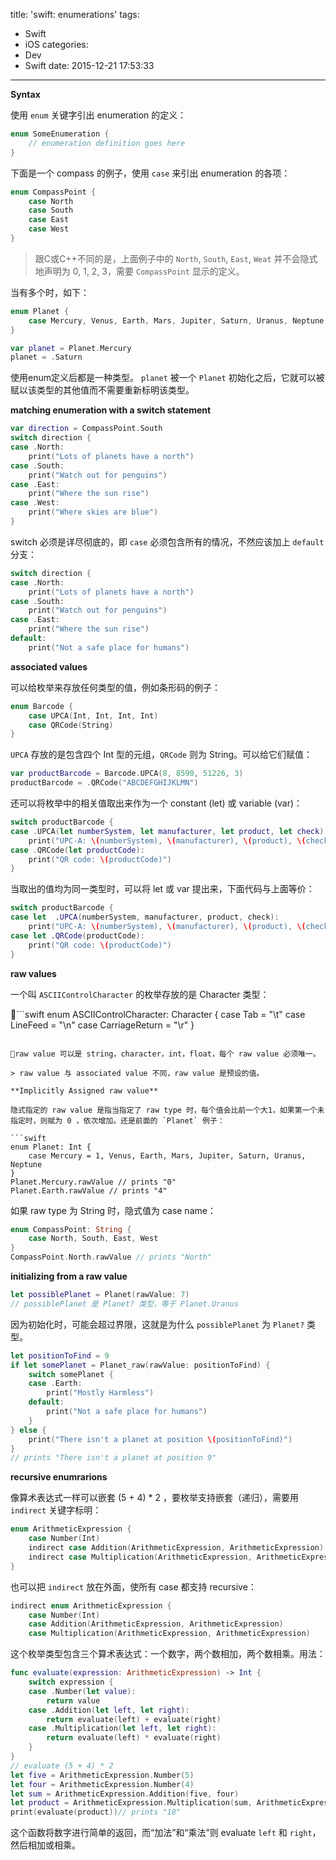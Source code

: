 title: 'swift: enumerations' 
tags:
  - Swift
  - iOS
categories:
  - Dev
  - Swift
date: 2015-12-21 17:53:33
---

**Syntax**

使用 `enum` 关键字引出 enumeration 的定义：

```swift
enum SomeEnumeration {
	// enumeration definition goes here
}
```

下面是一个 compass 的例子，使用 `case` 来引出 enumeration 的各项：

```swift
enum CompassPoint {
	case North
	case South
	case East
	case West
}
```

> 跟C或C++不同的是，上面例子中的 `North`, `South`, `East`, `Weat` 并不会隐式地声明为 0, 1, 2, 3，需要 `CompassPoint` 显示的定义。

当有多个时，如下：

```swift
enum Planet {
    case Mercury, Venus, Earth, Mars, Jupiter, Saturn, Uranus, Neptune
}

var planet = Planet.Mercury
planet = .Saturn
```

使用enum定义后都是一种类型。
`planet` 被一个 `Planet` 初始化之后，它就可以被赋以该类型的其他值而不需要重新标明该类型。

**matching enumeration with a switch statement**

```swift
var direction = CompassPoint.South
switch direction {
case .North:
    print("Lots of planets have a north")
case .South:
    print("Watch out for penguins")
case .East:
    print("Where the sun rise")
case .West:
    print("Where skies are blue")
}
```

switch 必须是详尽彻底的，即 `case` 必须包含所有的情况，不然应该加上 `default` 分支：


```swift
switch direction {
case .North:
    print("Lots of planets have a north")
case .South:
    print("Watch out for penguins")
case .East:
    print("Where the sun rise")
default:
	print("Not a safe place for humans")
```

**associated values**

可以给枚举来存放任何类型的值，例如条形码的例子：

```swift
enum Barcode {
    case UPCA(Int, Int, Int, Int)
    case QRCode(String)
}
```

`UPCA` 存放的是包含四个 Int 型的元组，`QRCode` 则为 String。可以给它们赋值：

```swift
var productBarcode = Barcode.UPCA(8, 8590, 51226, 3)
productBarcode = .QRCode("ABCDEFGHIJKLMN")
```

还可以将枚举中的相关值取出来作为一个 constant (let) 或 variable (var)：

```swift
switch productBarcode {
case .UPCA(let numberSystem, let manufacturer, let product, let check):
    print("UPC-A: \(numberSystem), \(manufacturer), \(product), \(check)")
case .QRCode(let productCode):
    print("QR code: \(productCode)")
}
```

当取出的值均为同一类型时，可以将 let 或 var 提出来，下面代码与上面等价：

```swift
switch productBarcode {
case let  .UPCA(numberSystem, manufacturer, product, check):
    print("UPC-A: \(numberSystem), \(manufacturer), \(product), \(check)")
case let .QRCode(productCode):
    print("QR code: \(productCode)")
}
```

**raw values**


一个叫 `ASCIIControlCharacter` 的枚举存放的是 Character 类型：

```swift
enum ASCIIControlCharacter: Character {
    case Tab = "\t"
    case LineFeed = "\n"
    case CarriageReturn = "\r"
}
```

raw value 可以是 string，character，int，float，每个 raw value 必须唯一。

> raw value 与 associated value 不同，raw value 是预设的值。

**Implicitly Assigned raw value**

隐式指定的 raw value 是指当指定了 raw type 时，每个值会比前一个大1，如果第一个未指定时，则赋为 0 ，依次增加。还是前面的 `Planet` 例子：

```swift
enum Planet: Int {
    case Mercury = 1, Venus, Earth, Mars, Jupiter, Saturn, Uranus, Neptune
}
Planet.Mercury.rawValue // prints "0"
Planet.Earth.rawValue // prints "4"
```

如果 raw type 为 String 时，隐式值为 case name：

```swift
enum CompassPoint: String {
    case North, South, East, West
}
CompassPoint.North.rawValue // prints "North"
```

**initializing from a raw value**

```swift
let possiblePlanet = Planet(rawValue: 7)
// possiblePlanet 是 Planet? 类型，等于 Planet.Uranus
```

因为初始化时，可能会超过界限，这就是为什么 `possiblePlanet` 为 `Planet?` 类型。

```swift
let positionToFind = 9
if let somePlanet = Planet_raw(rawValue: positionToFind) {
    switch somePlanet {
    case .Earth:
        print("Mostly Harmless")
    default:
        print("Not a safe place for humans")
    }
} else {
    print("There isn't a planet at position \(positionToFind)")
}
// prints "There isn't a planet at position 9"
```

**recursive enumrarions**

像算术表达式一样可以嵌套 (5 + 4) * 2 ，要枚举支持嵌套（递归），需要用 `indirect` 关键字标明：

```swift
enum ArithmeticExpression {
    case Number(Int)
    indirect case Addition(ArithmeticExpression, ArithmeticExpression)
    indirect case Multiplication(ArithmeticExpression, ArithmeticExpression)
}
```

也可以把 `indirect` 放在外面，使所有 case 都支持 recursive：

```swift
indirect enum ArithmeticExpression {
    case Number(Int)
    case Addition(ArithmeticExpression, ArithmeticExpression)
    case Multiplication(ArithmeticExpression, ArithmeticExpression)
```

这个枚举类型包含三个算术表达式：一个数字，两个数相加，两个数相乘。用法：

```swift
func evaluate(expression: ArithmeticExpression) -> Int {
    switch expression {
    case .Number(let value):
        return value
    case .Addition(let left, let right):
        return evaluate(left) + evaluate(right)
    case .Multiplication(let left, let right):
        return evaluate(left) * evaluate(right)
    }
}
// evaluate (5 + 4) * 2
let five = ArithmeticExpression.Number(5)
let four = ArithmeticExpression.Number(4)
let sum = ArithmeticExpression.Addition(five, four)
let product = ArithmeticExpression.Multiplication(sum, ArithmeticExpression.Number(2))
print(evaluate(product))// prints "18"
```

这个函数将数字进行简单的返回，而“加法”和“乘法”则 evaluate `left` 和 `right`，然后相加或相乘。